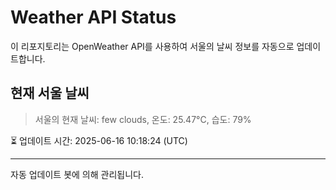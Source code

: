 
# Weather API Status

이 리포지토리는 OpenWeather API를 사용하여 서울의 날씨 정보를 자동으로 업데이트합니다.

## 현재 서울 날씨
> 서울의 현재 날씨: few clouds, 온도: 25.47°C, 습도: 79%

⏳ 업데이트 시간: 2025-06-16 10:18:24 (UTC)

---
자동 업데이트 봇에 의해 관리됩니다.
